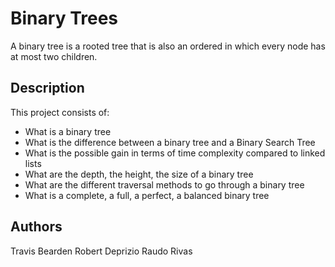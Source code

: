 # Binary Trees
A binary tree is a rooted tree that is also an ordered in which every node has at most two children.
## Description
This project consists of:
- What is a binary tree
- What is the difference between a binary tree and a Binary Search Tree
- What is the possible gain in terms of time complexity compared to linked lists
- What are the depth, the height, the size of a binary tree
- What are the different traversal methods to go through a binary tree
- What is a complete, a full, a perfect, a balanced binary tree
## Authors
Travis Bearden
Robert Deprizio
Raudo Rivas
